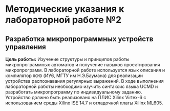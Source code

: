 # Методические указания к лабораторной работе №2
## Разработка микропрограммных устройств управления

**Цель работы:**  Изучение структуры и принципов работы микропрограммных автоматов и получение навыков проектирования микропрограмм. В лабораторной работе используется язык описания и компилятор `UCMD` (ИУ6, МГТУ им Н.Э.Баумана) для реализации устройства распознавания регулярных выражений. В ходе выполнения лабораторной работы необходимо изучить синтаксис языка UCMD и разработать микропрограмму по индивидуальному заданию. Устройство должно быть реализовано на ПЛИС Xilinx Virtex-6 с использованием среды Xilinx ISE 14.7 и отладочной платы Xilinx ML605. 


